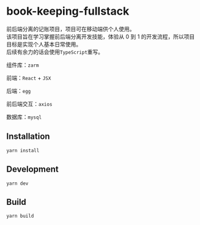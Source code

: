 # book-keeping-fullstack

前后端分离的记账项目，项目可在移动端供个人使用。  
该项目旨在学习掌握前后端分离开发技能，体验从 0 到 1 的开发流程，所以项目目标是实现个人基本日常使用。  
后续有余力的话会使用`TypeScript`重写。

组件库：`zarm`

前端：`React` + `JSX`

后端：`egg`

前后端交互：`axios`

数据库：`mysql`

## Installation

`yarn install`

## Development

`yarn dev`

## Build

`yarn build`
